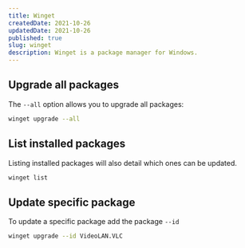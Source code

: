 ```yaml
---
title: Winget
createdDate: 2021-10-26
updatedDate: 2021-10-26
published: true
slug: winget
description: Winget is a package manager for Windows.
---
```


## Upgrade all packages

The `--all` option allows you to upgrade all packages:

```bash
winget upgrade --all
```

## List installed packages

Listing installed packages will also detail which ones can be updated.

```bash
winget list
```

## Update specific package

To update a specific package add the package `--id`

```bash
winget upgrade --id VideoLAN.VLC
```

